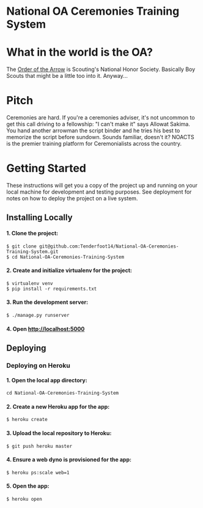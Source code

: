 # National OA Ceremonies Training System

# What in the world is the OA?
The [Order of the Arrow](https://en.wikipedia.org/wiki/Order_of_the_Arrow) is Scouting's National Honor Society. Basically Boy Scouts that might be a little too into it. Anyway...

# Pitch
Ceremonies are hard. If you're a ceremonies adviser, it's not uncommon to get this call driving to a fellowship: "I can't make it" says Allowat Sakima. You hand another arrowman the script binder and he tries his best to memorize the script before sundown. Sounds familiar, doesn't it? NOACTS is the premier training platform for Ceremonialists across the country.

# Getting Started
These instructions will get you a copy of the project up and running on your local machine for development and testing purposes. See deployment for notes on how to deploy the project on a live system.
## Installing Locally
#### 1. Clone the project:
    $ git clone git@github.com:Tenderfoot14/National-OA-Ceremonies-Training-System.git
    $ cd National-OA-Ceremonies-Training-System
    
#### 2. Create and initialize virtualenv for the project:
    $ virtualenv venv
    $ pip install -r requirements.txt
    
#### 3. Run the development server:
    $ ./manage.py runserver
    
#### 4. Open [http://localhost:5000](http://localhost:5000)
    
## Deploying
### Deploying on Heroku
#### 1. Open the local app directory:
    cd National-OA-Ceremonies-Training-System
#### 2. Create a new Heroku app for the app:
    $ heroku create
#### 3. Upload the local repository to Heroku:
    $ git push heroku master
#### 4. Ensure a web dyno is provisioned for the app:
    $ heroku ps:scale web=1
#### 5. Open the app:
    $ heroku open
